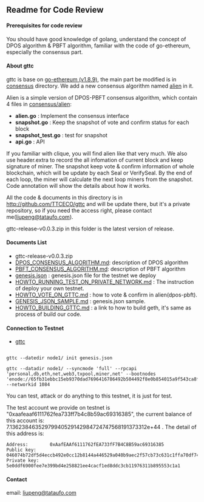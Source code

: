 
## Readme for Code Review

#### Prerequisites for code review
You should have good knowledge of golang, understand the concept of DPOS algorithm & PBFT algorithm, familiar with the code of go-ethereum, especially the consensus part.



#### About gttc

gttc is base on [go-ethereum (v1.8.9)](https://github.com/ethereum/go-ethereum), the main part be modified is in [consensus](../consensus/) directory. We add a new consensus algorithm named [alien](../consensus/alien/) in it.

Alien is a simple version of DPOS-PBFT consensus algorithm, which contain 4 files in [consensus/alien](../consensus/alien/):

* **alien.go**    : Implement the consensus interface
* **snapshot.go** : Keep the snapshot of vote and confirm status for each block
* **snapshot_test.go** : test for snapshot
* **api.go**      : API

If you familiar with clique, you will find alien like that very much. We also use header.extra to record the all infomation of current block and keep signature of miner. The snapshot keep vote & confirm information of whole blockchain, which will be update by each Seal or VerifySeal. By the end of each loop, the miner will calculate the next loop miners from the snapshot. Code annotation will show the details about how it works.

All the code & documents in this directory is in http://github.com/TTCECO/gttc and will be update there, but it's a private repository, so if you need the access right, please contact me(liupeng@tataufo.com).

gttc-release-v0.0.3.zip in this folder is the latest version of release.

#### Documents List

* gttc-release-v0.0.3.zip
* [DPOS_CONSENSUS_ALGORITHM.md](DPOS_CONSENSUS_ALGORITHM.md): description of DPOS algorithm
* [PBFT_CONSENSUS_ALGORITHM.md](PBFT_CONSENSUS_ALGORITHM.md): description of PBFT algorithm
* [genesis.json](genesis.json)  : genesis.json file for the testnet we deploy
* [HOWTO_RUNNING_TEST_ON_PRIVATE_NETWORK.md](HOWTO_RUNNING_TEST_ON_PRIVATE_NETWORK.md) : The instruction of deploy your own testnet.
* [HOWTO_VOTE_ON_GTTC.md](HOWTO_VOTE_ON_GTTC.md)  : how to vote & confirm in alien(dpos-pbft).
* [GENESIS_JSON_SAMPLE.md](GENESIS_JSON_SAMPLE.md) : genesis.json sample.
* [HOWTO_BUILDING_GTTC.md](HOWTO_BUILDING_GTTC.md) : a link to how to build geth, it's same as process of build our code.

#### Connection to Testnet

* [gttc](../cmd/gttc)

```

gttc --datedir node1/ init genesis.json

gttc --datadir node1/ --syncmode 'full' --rpcapi 'personal,db,eth,net,web3,txpool,miner,net' --bootnodes 'enode://65fb31ebbc15eb9370dad7696416786492b504492f8e0b854015a9f543ca8f630b9f2d74dfefce15b4027a6977765a9a4941c105cf5bb8f87c706726287ecb39@39.106.104.30:30312' --networkid 1084

```

You can test, attack or do anything to this testnet, it is just for test.

The test account we provide on testnet is "0xaafeaaf6111762fea733ff7b4c8b59ac69316385", the current balance of this account is: 7.13623846352979940529142984724747568191373312e+44 . The detail of this address is:

```
Address:        0xAafEAAf6111762fEA733fF7B4C8B59ac69316385
Public key:     046074b72df5d4eccb492e0cc12b8144a446529a040b9aec2f57cb73c631c1ffa70df74f6055f6efdc4c6b9e65a2361360491d55913d9e3ad364ba1839d0c100d9
Private key:    5e0ddf6900fee7e399bd4e258821ee4cacf1ed8ddc3cb11976311b895553c1a1
```

#### Contact

email: liupeng@tataufo.com